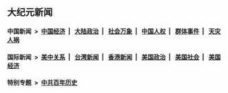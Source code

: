 ## 大纪元新闻

#### 中国新闻 &nbsp;>&nbsp; [中国经济](indexes/ncid283/README.md?10220845) &nbsp;| &nbsp; [大陆政治](indexes/ncid277/README.md?10220845) &nbsp;| &nbsp; [社会万象](indexes/ncid282/README.md?10220845) &nbsp;| &nbsp; [中国人权](indexes/ncid278/README.md?10220845) &nbsp;| &nbsp; [群体事件](indexes/ncid279/README.md?10220845) &nbsp;| &nbsp; [天灾人祸](indexes/ncid280/README.md?10220845)

#### 国际新闻 &nbsp;>&nbsp; [美中关系](indexes/nf1412576/README.md?10220845) &nbsp;| &nbsp; [台湾新闻](indexes/ncid1349361/README.md?10220845) &nbsp;| &nbsp; [香港新闻](indexes/ncid1349362/README.md?10220845) &nbsp;| &nbsp; [美国政治](indexes/ncid1078159/README.md?10220845) &nbsp;| &nbsp; [美国社会](indexes/ncid1078160/README.md?10220845) &nbsp;| &nbsp; [美国经济](indexes/ncid1078158/README.md?10220845)

#### 特别专题 &nbsp;>&nbsp; [中共百年历史](https://github.com/easy2view/epoch-special/blob/master/README.md?10220845)  
